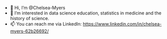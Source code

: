 - 👋 Hi, I’m @Chelsea-Myers
- 👀 I’m interested in data science education, statistics in medicine and the history of science.
- 📫 You can reach me via LinkedIn: https://www.linkedin.com/in/chelsea-myers-62b26692/

<!---
Chelsea-Myers/Chelsea-Myers is a ✨ special ✨ repository because its `README.md` (this file) appears on your GitHub profile.
You can click the Preview link to take a look at your changes.
--->
